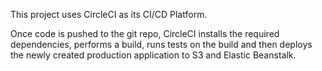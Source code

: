 This project uses CircleCI as its CI/CD Platform.

Once code is pushed to the git repo, CircleCI installs the required dependencies, performs a build, runs tests on the build and then deploys the newly created production application to S3 and Elastic Beanstalk.